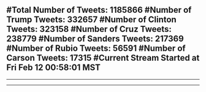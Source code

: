 #Total Number of Tweets: 1185866 
#Number of Trump Tweets: 332657
#Number of Clinton Tweets: 323158
#Number of Cruz Tweets: 238779
#Number of Sanders Tweets: 217369
#Number of Rubio Tweets: 56591
#Number of Carson Tweets: 17315
#Current Stream Started at Fri Feb 12 00:58:01 MST
---
---
---
